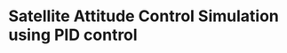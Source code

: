 # Satellite Attitude Control Simulation using PID control

<img scr="https://github.com/cheolsoon0604/CBSH_2024_3-1_Hydrosphere_Project/assets/68778433/09a52405-7a2b-4551-b1d6-eea7d1962b82">
<img scr="[./Result.png](https://github.com/cheolsoon0604/CBSH_2024_3-1_Hydrosphere_Project/blob/master/Result.png)">

